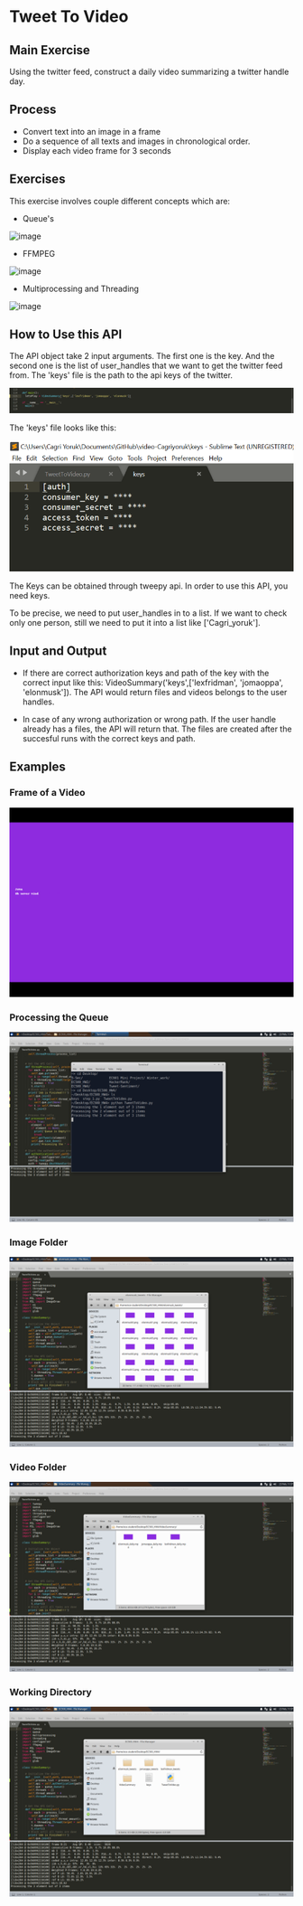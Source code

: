# Tweet To Video
## Main Exercise
Using the twitter feed, construct a daily video summarizing a twitter handle day.
## Process
  * Convert text into an image in a frame
  * Do a sequence of all texts and images in chronological order.
  * Display each video frame for 3 seconds

## Exercises
This exercise involves couple different concepts which are:
 * Queue's
 
  ![image](https://user-images.githubusercontent.com/55101879/75595723-8948e100-5a5b-11ea-822a-4f07b05317d0.png)

 * FFMPEG
 
  ![image](https://user-images.githubusercontent.com/55101879/75595853-096f4680-5a5c-11ea-98c5-3fbf6f224d60.png)
 
 * Multiprocessing and Threading
 
  ![image](https://user-images.githubusercontent.com/55101879/75595802-cc0ab900-5a5b-11ea-8445-a91eb18c6ae6.png)

## How to Use this API

The API object take 2 input arguments. The first one is the key. And the second one is the list of user_handles that we want to get the twitter feed from. The 'keys' file is the path to the api keys of the twitter.

![](https://github.com/BUEC500C1/video-Cagriyoruk/blob/With_Stub/Screenshots/How_TO.png)

The 'keys' file looks like this:

![](https://github.com/BUEC500C1/video-Cagriyoruk/blob/With_Stub/Screenshots/Auth.png)

The Keys can be obtained through tweepy api. In order to use this API, you need keys.

To be precise, we need to put user_handles in to a list. If we want to check only one person, still we need to put it into a list like ['Cagri_yoruk'].

## Input and Output
 * If there are correct authorization keys and path of the key with the correct input like this: VideoSummary('keys',['lexfridman', 'jomaoppa', 'elonmusk']). The API would return files and videos belongs to the user handles. 
 
 * In case of any wrong authorization or wrong path. If the user handle already has a files, the API will return that. The files are created after the succesful runs with the correct keys and path.

## Examples
### Frame of a Video

![](https://github.com/BUEC500C1/video-Cagriyoruk/blob/master/Screenshots/Example.png)

### Processing the Queue

![](https://github.com/BUEC500C1/video-Cagriyoruk/blob/master/Screenshots/Processing.png)

### Image Folder

![](https://github.com/BUEC500C1/video-Cagriyoruk/blob/master/Screenshots/example_images.png)

### Video Folder

![](https://github.com/BUEC500C1/video-Cagriyoruk/blob/master/Screenshots/example_video.png)

### Working Directory

![](https://github.com/BUEC500C1/video-Cagriyoruk/blob/master/Screenshots/example_wd.png)


